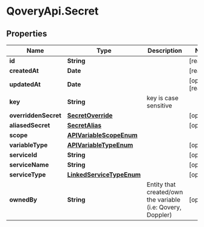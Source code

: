 # QoveryApi.Secret

## Properties

Name | Type | Description | Notes
------------ | ------------- | ------------- | -------------
**id** | **String** |  | [readonly] 
**createdAt** | **Date** |  | [readonly] 
**updatedAt** | **Date** |  | [optional] [readonly] 
**key** | **String** | key is case sensitive | 
**overriddenSecret** | [**SecretOverride**](SecretOverride.md) |  | [optional] 
**aliasedSecret** | [**SecretAlias**](SecretAlias.md) |  | [optional] 
**scope** | [**APIVariableScopeEnum**](APIVariableScopeEnum.md) |  | 
**variableType** | [**APIVariableTypeEnum**](APIVariableTypeEnum.md) |  | [optional] 
**serviceId** | **String** |  | [optional] 
**serviceName** | **String** |  | [optional] 
**serviceType** | [**LinkedServiceTypeEnum**](LinkedServiceTypeEnum.md) |  | [optional] 
**ownedBy** | **String** | Entity that created/own the variable (i.e: Qovery, Doppler) | [optional] 


